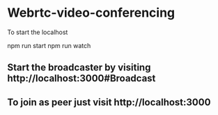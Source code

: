 # Webrtc-video-conferencing

To start the localhost 

npm run start
npm run watch

## Start the broadcaster by visiting http://localhost:3000#Broadcast

## To join as peer just visit http://localhost:3000

